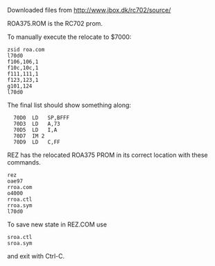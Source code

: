 Downloaded files from http://www.jbox.dk/rc702/source/

ROA375.ROM is the RC702 prom.

To manually execute the relocate to $7000:

```
zsid roa.com
l70d0
f106,106,1
f10c,10c,1
f111,111,1
f123,123,1
g101,124
l70d0
```

The final list should show something along:

```
  70D0  LD   SP,BFFF
  70D3  LD   A,73
  70D5  LD   I,A  
  70D7  IM 2 
  70D9  LD   C,FF
```


REZ has the relocated ROA375 PROM in its correct location with these commands. 

```
rez
oae97
rroa.com
o4000
rroa.ctl
rroa.sym
l70d0

```

To save new state in REZ.COM use

```
sroa.ctl
sroa.sym

```

and exit with Ctrl-C.

